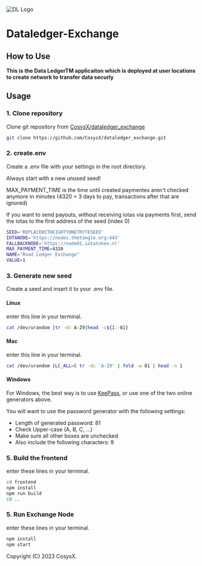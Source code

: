 ![DL Logo](https://user-images.githubusercontent.com/18197505/212558408-82baa0ca-f617-451a-81ae-5673d201e191.png)

# Dataledger-Exchange

## How to Use

**This is the Data LedgerTM applicaiton which is deployed at user locations to create network to transfer data securly**

## Usage

### 1. Clone repository

Clone git repository from [CosysX/dataledger_exchange](https://github.com/CosysX/dataledger_exchange)
```bash
git clone https://github.com/CosysX/dataledger_exchange.git
```

### 2. create.env

Create a .env file with your settings in the root directory.

Always start with a new unused seed!

MAX_PAYMENT_TIME is the time until created paymentes aren't checked anymore in minutes (4320 = 3 days to pay, transactions after that are ignored)

If you want to send payouts, without receiving iotas via payments first, send the iotas to the first address of the seed (index 0)

```bash
SEED='REPLACEWITHEIGHTYONETRYTESEED'
IOTANODE='https://nodes.thetangle.org:443'
FALLBACKNODE='https://node01.iotatoken.nl'
MAX_PAYMENT_TIME=4320
NAME="Road Ledger Exchange"
VALUE=1
```

### 3. Generate new seed

Create a seed and insert it to your .env file.

#### Linux
 enter this line in your terminal.
```bash
cat /dev/urandom |tr -dc A-Z9|head -c${1:-81}
```

#### Mac
 enter this line in your terminal.
```bash
cat /dev/urandom |LC_ALL=C tr -dc 'A-Z9' | fold -w 81 | head -n 1
```

#### Windows
For Windows, the best way is to use [KeePass](https://keepass.info/), or use one of the two online generators above.

You will want to use the password generator with the following settings:

- Length of generated password: 81
- Check Upper-case (A, B, C, ...)
- Make sure all other boxes are unchecked
- Also include the following characters: 9

### 5. Build the frontend

enter these lines in your terminal.
```bash
cd frontend
npm install
npm run build
cd ..
```

### 5. Run Exchange Node

enter these lines in your terminal.
```bash
npm install
npm start
```


Copyright (C) 2023 CosysX.
